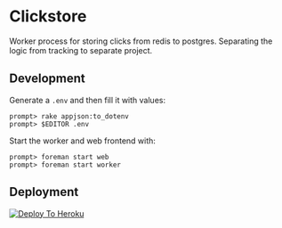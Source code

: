 Clickstore
==========

Worker process for storing clicks from redis to postgres. Separating the logic
from tracking to separate project.

Development
----------

Generate a ```.env``` and then fill it with values:

    prompt> rake appjson:to_dotenv
    prompt> $EDITOR .env

Start the worker and web frontend with:

    prompt> foreman start web
    prompt> foreman start worker

Deployment
----------

[![Deploy To Heroku](https://www.herokucdn.com/deploy/button.png)](https://heroku.com/deploy?template=https://github.com/eccrine/clickstore)
